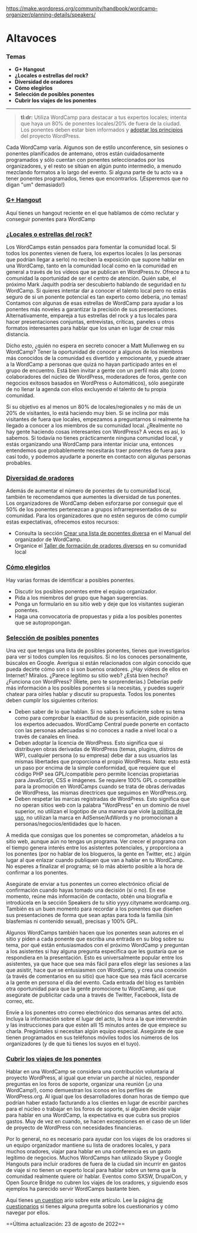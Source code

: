 https://make.wordpress.org/community/handbook/wordcamp-organizer/planning-details/speakers/

# Altavoces

### Temas
- **G+ Hangout**
- **¿Locales o estrellas del rock?**
- **Diversidad de oradores**
- **Cómo elegirlos**
- **Selección de posibles ponentes**
- **Cubrir los viajes de los ponentes**

---

> **tl:dr:** Utiliza WordCamp para destacar a tus expertos locales; intenta que haya un 80% de ponentes locales/20% de fuera de la ciudad. Los ponentes deben estar bien informados y [adoptar los principios](https://plan.wordcamp.org/agreement-among-wordcamp-organizers-speakers-sponsors-and-volunteers/ "Agreement among WordCamp Organizers, Speakers, Sponsors, and Volunteers") del proyecto WordPress.

Cada WordCamp varía. Algunos son de estilo unconference, sin sesiones o ponentes planificados de antemano, otros están cuidadosamente programados y sólo cuentan con ponentes seleccionados por los organizadores, y el resto se sitúan en algún punto intermedio, a menudo mezclando formatos a lo largo del evento. Si alguna parte de tu acto va a tener ponentes programados, tienes que encontrarlos. (¡Esperemos que no digan "um" demasiado!)

### [G+ Hangout](https://make.wordpress.org/community/handbook/wordcamp-organizer/planning-details/speakers/#g-hangout)

Aquí tienes un hangout reciente en el que hablamos de cómo reclutar y conseguir ponentes para WordCamp

### [¿Locales o estrellas del rock?](https://make.wordpress.org/community/handbook/wordcamp-organizer/planning-details/speakers/#locals-or-rock-stars)

Los WordCamps están pensados para fomentar la comunidad local. Si todos los ponentes vienen de fuera, los expertos locales (o las personas que podrían llegar a serlo) no reciben la exposición que supone hablar en una WordCamp, tanto en la comunidad local como en la comunidad en general a través de los vídeos que se publican en WordPress.tv. Ofrece a tu comunidad la oportunidad de ser el centro de atención. Quién sabe, el próximo Mark Jaquith podría ser descubierto hablando de seguridad en *tu* WordCamp. Si quieres intentar dar a conocer el talento local pero no estás seguro de si un ponente potencial es tan experto como debería, ¡no temas! Contamos con algunas de esas estrellas de WordCamp para ayudar a los ponentes más noveles a garantizar la precisión de sus presentaciones. Alternativamente, empareja a tus estrellas del rock y a tus locales para hacer presentaciones conjuntas, entrevistas, críticas, paneles u otros formatos interesantes para hablar que los unan en lugar de crear más distancia.

Dicho esto, ¿quién no espera en secreto conocer a Matt Mullenweg en su WordCamp? Tener la oportunidad de conocer a algunos de los miembros más conocidos de la comunidad es divertido y emocionante, y puede atraer a la WordCamp a personas que quizá no hayan participado antes en el grupo de encuentro. Está bien invitar a gente con un perfil más alto (como colaboradores del núcleo de WordPress, moderadores de foros, gente con negocios exitosos basados en WordPress o Automáticos), sólo asegúrate de no llenar la agenda con ellos excluyendo el talento de tu propia comunidad.

Si su objetivo es al menos un 80% de locales/regionales y no más de un 20% de visitantes, lo está haciendo muy bien. Si se inclina por más visitantes de fuera que locales, empezamos a preguntarnos si realmente ha llegado a conocer a los miembros de su comunidad local. ¿Realmente no hay gente haciendo cosas interesantes con WordPress? A veces es así, lo sabemos. Si todavía no tienes prácticamente ninguna comunidad local, y estás organizando una WordCamp para intentar iniciar una, entonces entendemos que probablemente necesitarás traer ponentes de fuera para casi todo, y podemos ayudarte a ponerte en contacto con algunas personas probables.

### [Diversidad de oradores](https://make.wordpress.org/community/handbook/wordcamp-organizer/planning-details/speakers/#speaker-diversity)

Además de aumentar el número de ponentes de tu comunidad local, también te recomendamos que aumentes la diversidad de tus ponentes. Los organizadores de WordCamp deben esforzarse por conseguir que el 50% de los ponentes pertenezcan a grupos infrarrepresentados de su comunidad. Para los organizadores que no estén seguros de cómo cumplir estas expectativas, ofrecemos estos recursos:

- Consulta la sección [Crear una lista de ponentes diversa](https://make.wordpress.org/community/handbook/wordcamp-organizer/planning-details/speakers/building-a-diverse-speaker-roster/) en el Manual del organizador de WordCamp.
- Organice el [Taller de formación de oradores diversos](https://make.wordpress.org/community/handbook/meetup-organizer/event-formats/diversity-speaker-training-workshop/) en su comunidad local

### [Cómo elegirlos](https://make.wordpress.org/community/handbook/wordcamp-organizer/planning-details/speakers/#how-to-choose-them)

Hay varias formas de identificar a posibles ponentes.

- Discutir los posibles ponentes entre el equipo organizador.
- Pida a los miembros del grupo que hagan sugerencias.
- Ponga un formulario en su sitio web y deje que los visitantes sugieran ponentes.
- Haga una convocatoria de propuestas y pida a los posibles ponentes que se autopropongan.

### [Selección de posibles ponentes](https://make.wordpress.org/community/handbook/wordcamp-organizer/planning-details/speakers/#vetting-potential-speakers)

Una vez que tengas una lista de posibles ponentes, tienes que investigarlos para ver si todos cumplen los requisitos. Si no los conoces personalmente, búscalos en Google. Averigua si están relacionados con algún conocido que pueda decirte cómo son o si son buenos oradores. ¿Hay vídeos de ellos en Internet? Míralos. ¿Parece legítimo su sitio web? ¿Está bien hecho? ¿Funciona con WordPress? (Ríete, pero te sorprenderías.) Deberías pedir más información a los posibles ponentes si la necesitas, y puedes sugerir chatear para oírles hablar y discutir su propuesta. Todos los ponentes deben cumplir los siguientes criterios:

- Deben saber de lo que hablan. Si no sabes lo suficiente sobre su tema como para comprobar la exactitud de su presentación, pide opinión a los expertos adecuados. WordCamp Central puede ponerte en contacto con las personas adecuadas si no conoces a nadie a nivel local o a través de canales en línea.
- Deben adoptar la licencia de WordPress. Esto significa que si distribuyen obras derivadas de WordPress (temas, plugins, distros de WP), cualquier persona (o su empresa) debe dar a sus usuarios las mismas libertades que proporciona el propio WordPress. Nota: esto está un paso por encima de la simple conformidad, que requiere que el código PHP sea GPL/compatible pero permite licencias propietarias para JavaScript, CSS e imágenes. Se requiere 100% GPL o compatible para la promoción en WordCamps cuando se trata de obras derivadas de WordPress, las mismas directrices que seguimos en WordPress.org.
- Deben respetar las marcas registradas de WordPress. Esto significa que no operan sitios web con la palabra "WordPress" en un dominio de nivel superior, no utilizan el logotipo de una manera que viole [la política de uso](http://wordpressfoundation.org/trademark-policy/ "Trademark Policy"), no utilizan la marca en AdSense/AdWords y no promocionan a personas/negocios/entidades que lo hacen.

A medida que consigas que los ponentes se comprometan, añádelos a tu sitio web, aunque aún no tengas un programa. Ver crecer el programa con el tiempo genera interés entre los asistentes potenciales, y proporciona a los ponentes (por no hablar de los blogueros, la gente en Twitter, etc.) algún lugar al que enlazar cuando publiquen que van a hablar en tu WordCamp. No esperes a finalizar el programa; sé lo más abierto posible a la hora de confirmar a los ponentes.

Asegúrate de enviar a tus ponentes un correo electrónico oficial de confirmación cuando hayas tomado una decisión (sí o no). En ese momento, reúne más información de contacto, obtén una biografía e introdúcela en la sección Speakers de tu sitio yyyy.cityname.wordcamp.org. También es un buen momento para recordar a los ponentes que diseñen sus presentaciones de forma que sean aptas para toda la familia (sin blasfemias ni contenido sexual), precisas y 100% GPL.

Algunos WordCamps también hacen que los ponentes sean autores en el sitio y piden a cada ponente que escriba una entrada en su blog sobre su tema, por qué están entusiasmados con el próximo WordCamp y preguntan a los asistentes si hay alguna pregunta específica que les gustaría que se respondiera en la presentación. Esto es universalmente popular entre los asistentes, ya que hace que sea más fácil para ellos elegir las sesiones a las que asistir, hace que se entusiasmen con WordCamp, y crea una conexión (a través de comentarios en su sitio) que hace que sea más fácil acercarse a la gente en persona el día del evento. Cada entrada del blog es también otra oportunidad para que la gente promocione tu WordCamp, así que asegúrate de publicitar cada una a través de Twitter, Facebook, lista de correo, etc.

Envíe a los ponentes otro correo electrónico dos semanas antes del acto. Incluya la información sobre el lugar del acto, la hora a la que intervendrán y las instrucciones para que estén allí 15 minutos antes de que empiece su charla. Pregúntales si necesitan algún equipo especial. Asegúrate de que tienen programados en sus teléfonos móviles todos los números de los organizadores (y de que tú tienes los suyos en el tuyo).

### [Cubrir los viajes de los ponentes](https://make.wordpress.org/community/handbook/wordcamp-organizer/planning-details/speakers/#covering-speaker-travel)

Hablar en una WordCamp se considera una contribución voluntaria al proyecto WordPress, al igual que enviar un parche al núcleo, responder preguntas en los foros de soporte, organizar una reunión (¡o una WordCamp!), como demuestran los iconos en los perfiles de WordPress.org. Al igual que los desarrolladores donan horas de tiempo que podrían haber estado facturando a los clientes en lugar de escribir parches para el núcleo o trabajar en los foros de soporte, si alguien decide viajar para hablar en una WordCamp, la expectativa es que cubra sus propios gastos. Muy de vez en cuando, se hacen excepciones en el caso de un líder de proyecto de WordPress con necesidades financieras.

Por lo general, no es necesario para ayudar con los viajes de los oradores si un equipo organizador mantiene su lista de oradores locales, y para muchos oradores, viajar para hablar en una conferencia es un gasto legítimo de negocios. Muchos WordCamps han utilizado Skype y Google Hangouts para incluir oradores de fuera de la ciudad sin incurrir en gastos de viaje si no tienen un experto local para hablar sobre un tema que la comunidad realmente quiere oír hablar. Eventos como SXSW, DrupalCon, y Open Source Bridge no cubren los viajes de los oradores, y siguiendo esos ejemplos ha parecido servir WordCamps bastante bien.

Aquí tienes [un cuestion](https://wordpress.org/contributor-training/quiz/speakers-2/) ario sobre este artículo. Lee la página [de cuestionarios](https://make.wordpress.org/community/handbook/wordcamp-organizer/quizzes/) si tienes alguna pregunta sobre los cuestionarios y cómo navegar por ellos.

==Última actualización: 23 de agosto de 2022==